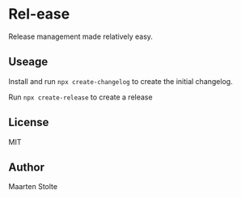 # Rel-ease 
Release management made relatively easy.

## Useage
Install and run `npx create-changelog` to create the initial changelog. 

Run `npx create-release` to create a release

## License
MIT

## Author
Maarten Stolte
